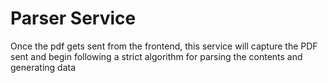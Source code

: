 # Parser Service

Once the pdf gets sent from the frontend, this service will capture the PDF sent and begin following a strict algorithm for parsing the contents and generating data 
